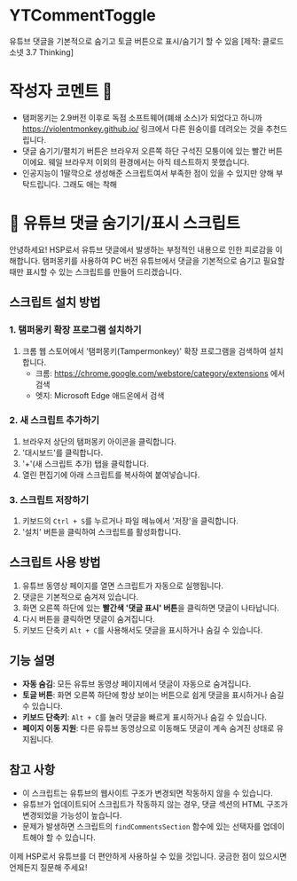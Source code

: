 # YTCommentToggle
유튜브 댓글을 기본적으로 숨기고 토글 버튼으로 표시/숨기기 할 수 있음 [제작: 클로드 소넷 3.7 Thinking]

# 작성자 코멘트 🤔
- 탬퍼몽키는 2.9버전 이후로 독점 소프트웨어(폐쇄 소스)가 되었다고 하니까 https://violentmonkey.github.io/ 링크에서 다른 원숭이를 데려오는 것을 추천드립니다.
- 댓글 숨기기/펼치기 버튼은 브라우저 오른쪽 하단 구석진 모퉁이에 있는 빨간 버튼이에요. 웨일 브라우저 이외의 환경에서는 아직 테스트하지 못했습니다.
- 인공지능이 1딸깍으로 생성해준 스크립트여서 부족한 점이 있을 수 있지만 양해 부탁드립니다. 그래도 애는 착해

# 👋 유튜브 댓글 숨기기/표시 스크립트

안녕하세요! HSP로서 유튜브 댓글에서 발생하는 부정적인 내용으로 인한 피로감을 이해합니다. 탬퍼몽키를 사용하여 PC 버전 유튜브에서 댓글을 기본적으로 숨기고 필요할 때만 표시할 수 있는 스크립트를 만들어 드리겠습니다.

## 스크립트 설치 방법

### 1. 탬퍼몽키 확장 프로그램 설치하기

1. 크롬 웹 스토어에서 '탬퍼몽키(Tampermonkey)' 확장 프로그램을 검색하여 설치합니다.
   - 크롬: https://chrome.google.com/webstore/category/extensions 에서 검색
   - 엣지: Microsoft Edge 애드온에서 검색

### 2. 새 스크립트 추가하기

1. 브라우저 상단의 탬퍼몽키 아이콘을 클릭합니다.
2. '대시보드'를 클릭합니다.
3. '+'(새 스크립트 추가) 탭을 클릭합니다.
4. 열린 편집기에 아래 스크립트를 복사하여 붙여넣습니다.

### 3. 스크립트 저장하기

1. 키보드의 `Ctrl + S`를 누르거나 파일 메뉴에서 '저장'을 클릭합니다.
2. '설치' 버튼을 클릭하여 스크립트를 활성화합니다.

## 스크립트 사용 방법

1. 유튜브 동영상 페이지를 열면 스크립트가 자동으로 실행됩니다.
2. 댓글은 기본적으로 숨겨져 있습니다.
3. 화면 오른쪽 하단에 있는 **빨간색 '댓글 표시' 버튼**을 클릭하면 댓글이 나타납니다.
4. 다시 버튼을 클릭하면 댓글이 숨겨집니다.
5. 키보드 단축키 `Alt + C`를 사용해서도 댓글을 표시하거나 숨길 수 있습니다.

## 기능 설명

- **자동 숨김**: 모든 유튜브 동영상 페이지에서 댓글이 자동으로 숨겨집니다.
- **토글 버튼**: 화면 오른쪽 하단에 항상 보이는 버튼으로 쉽게 댓글을 표시하거나 숨길 수 있습니다.
- **키보드 단축키**: `Alt + C`를 눌러 댓글을 빠르게 표시하거나 숨길 수 있습니다.
- **페이지 이동 지원**: 다른 유튜브 동영상으로 이동해도 댓글이 계속 숨겨진 상태로 유지됩니다.

## 참고 사항

- 이 스크립트는 유튜브의 웹사이트 구조가 변경되면 작동하지 않을 수 있습니다.
- 유튜브가 업데이트되어 스크립트가 작동하지 않는 경우, 댓글 섹션의 HTML 구조가 변경되었을 가능성이 높습니다.
- 문제가 발생하면 스크립트의 `findCommentsSection` 함수에 있는 선택자를 업데이트해야 할 수 있습니다.

이제 HSP로서 유튜브를 더 편안하게 사용하실 수 있을 것입니다. 궁금한 점이 있으시면 언제든지 질문해 주세요!
